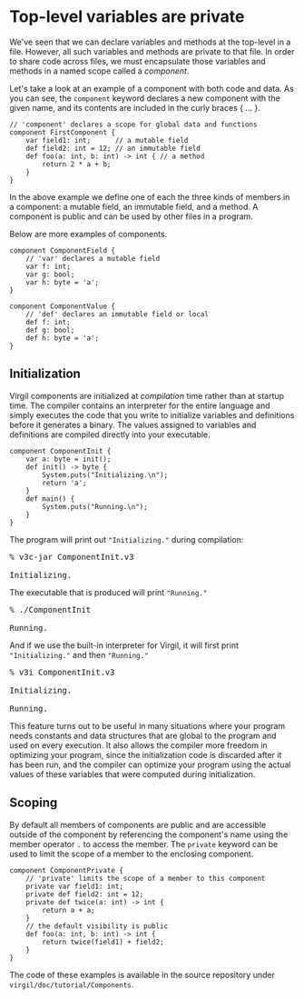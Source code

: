 # Top-level variables are private #

We've seen that we can declare variables and methods at the top-level in a file. However, all such variables and methods are private to that file. In order to share code across files, we must encapsulate those variables and methods in a named scope called a _component_.

Let's take a look at an example of a component with both code and data. As you can see, the `component` keyword declares a new component with the given name, and its contents are included in the curly braces { ... }.

```
// 'component' declares a scope for global data and functions
component FirstComponent {
    var field1: int;      // a mutable field
    def field2: int = 12; // an immutable field
    def foo(a: int, b: int) -> int { // a method
        return 2 * a + b;
    }
}
```

In the above example we define one of each the three kinds of members in a component: a mutable field, an immutable field, and a method. A component is public and can be used by other files in a program.

Below are more examples of components.

```
component ComponentField {
    // 'var' declares a mutable field
    var f: int;
    var g: bool;
    var h: byte = 'a';
}
```

```
component ComponentValue {
    // 'def' declares an immutable field or local
    def f: int;
    def g: bool;
    def h: byte = 'a';
}
```

## Initialization ##

Virgil components are initialized at _compilation_ time rather than at startup time. The compiler contains an interpreter for the entire language and simply executes the code that you write to initialize variables and definitions before it generates a binary. The values assigned to variables and definitions are compiled directly into your executable.

```
component ComponentInit {
    var a: byte = init();
    def init() -> byte {
        System.puts("Initializing.\n");
        return 'a';
    }
    def main() {
        System.puts("Running.\n");
    }
}
```

The program will print out `"Initializing."` during compilation:

<pre>
% v3c-jar ComponentInit.v3<br>
Initializing.</pre>

The executable that is produced will print `"Running."`

<pre>
% ./ComponentInit<br>
Running.</pre>

And if we use the built-in interpreter for Virgil, it will first print `"Initializing."` and then `"Running."`

<pre>
% v3i ComponentInit.v3<br>
Initializing.<br>
Running.</pre>

This feature turns out to be useful in many situations where your program needs constants and data structures that are global to the program and used on every execution. It also allows the compiler more freedom in optimizing your program, since the initialization code is discarded after it has been run, and the compiler can optimize your program using the actual values of these variables that were computed during initialization.

## Scoping ##

By default all members of components are public and are accessible outside of the component by referencing the component's name using the member operator `.` to access the member. The `private` keyword can be used to limit the scope of a member to the enclosing component.

```
component ComponentPrivate {
    // 'private' limits the scope of a member to this component
    private var field1: int;
    private def field2: int = 12;
    private def twice(a: int) -> int {
        return a + a;
    }
    // the default visibility is public
    def foo(a: int, b: int) -> int {
        return twice(field1) + field2;
    }
}
```

The code of these examples is available in the source repository under `virgil/doc/tutorial/Components`.
